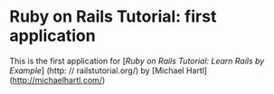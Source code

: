 # Ruby on Rails Tutorial: first application
This is the first application for
[*Ruby on Rails Tutorial: Learn Rails by Example*] (http: //
railstutorial.org/)
by [Michael Hartl] (http://michaelhartl.com/)

